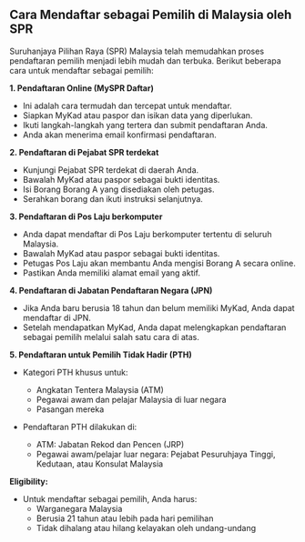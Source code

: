 ## Cara Mendaftar sebagai Pemilih di Malaysia oleh SPR

Suruhanjaya Pilihan Raya (SPR) Malaysia telah memudahkan proses pendaftaran pemilih menjadi lebih mudah dan terbuka. Berikut beberapa cara untuk mendaftar sebagai pemilih:

**1. Pendaftaran Online (MySPR Daftar)**

* Ini adalah cara termudah dan tercepat untuk mendaftar.
* Siapkan MyKad atau paspor dan isikan data yang diperlukan.
* Ikuti langkah-langkah yang tertera dan submit pendaftaran Anda.
* Anda akan menerima email konfirmasi pendaftaran.

**2. Pendaftaran di Pejabat SPR terdekat**

* Kunjungi Pejabat SPR terdekat di daerah Anda.
* Bawalah MyKad atau paspor sebagai bukti identitas.
* Isi Borang Borang A yang disediakan oleh petugas.
* Serahkan borang dan ikuti instruksi selanjutnya.

**3. Pendaftaran di Pos Laju berkomputer**

* Anda dapat mendaftar di Pos Laju berkomputer tertentu di seluruh Malaysia.
* Bawalah MyKad atau paspor sebagai bukti identitas.
* Petugas Pos Laju akan membantu Anda mengisi Borang A secara online.
* Pastikan Anda memiliki alamat email yang aktif.

**4. Pendaftaran di Jabatan Pendaftaran Negara (JPN)**

* Jika Anda baru berusia 18 tahun dan belum memiliki MyKad, Anda dapat mendaftar di JPN.
* Setelah mendapatkan MyKad, Anda dapat melengkapkan pendaftaran sebagai pemilih melalui salah satu cara di atas.

**5. Pendaftaran untuk Pemilih Tidak Hadir (PTH)**

* Kategori PTH khusus untuk:
    * Angkatan Tentera Malaysia (ATM)
    * Pegawai awam dan pelajar Malaysia di luar negara
    * Pasangan mereka

* Pendaftaran PTH dilakukan di:
    * ATM: Jabatan Rekod dan Pencen (JRP)
    * Pegawai awam/pelajar luar negara: Pejabat Pesuruhjaya Tinggi, Kedutaan, atau Konsulat Malaysia

**Eligibility:**

* Untuk mendaftar sebagai pemilih, Anda harus:
    * Warganegara Malaysia
    * Berusia 21 tahun atau lebih pada hari pemilihan
    * Tidak dihalang atau hilang kelayakan oleh undang-undang
